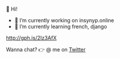 👋 Hi!

- 🔭 I’m currently working on insynyp.online
- 🌱 I’m currently learning french, django

http://gph.is/2Iz3AfX

Wanna chat? 👉️ @ me on [Twitter](https://twitter.com/zshanabek)
